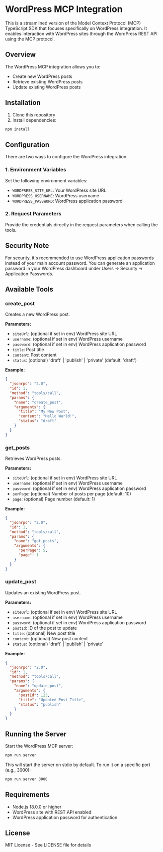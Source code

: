 # WordPress MCP Integration

This is a streamlined version of the Model Context Protocol (MCP) TypeScript SDK that focuses specifically on WordPress integration. It enables interaction with WordPress sites through the WordPress REST API using the MCP protocol.

## Overview

The WordPress MCP integration allows you to:

- Create new WordPress posts
- Retrieve existing WordPress posts
- Update existing WordPress posts

## Installation

1. Clone this repository
2. Install dependencies:

```bash
npm install
```

## Configuration

There are two ways to configure the WordPress integration:

### 1. Environment Variables

Set the following environment variables:

- `WORDPRESS_SITE_URL`: Your WordPress site URL
- `WORDPRESS_USERNAME`: WordPress username
- `WORDPRESS_PASSWORD`: WordPress application password

### 2. Request Parameters

Provide the credentials directly in the request parameters when calling the tools.

## Security Note

For security, it's recommended to use WordPress application passwords instead of your main account password. You can generate an application password in your WordPress dashboard under Users → Security → Application Passwords.

## Available Tools

### create_post

Creates a new WordPress post.

**Parameters:**
- `siteUrl`: (optional if set in env) WordPress site URL
- `username`: (optional if set in env) WordPress username
- `password`: (optional if set in env) WordPress application password
- `title`: Post title
- `content`: Post content
- `status`: (optional) 'draft' | 'publish' | 'private' (default: 'draft')

**Example:**

```json
{
  "jsonrpc": "2.0",
  "id": 1,
  "method": "tools/call",
  "params": {
    "name": "create_post",
    "arguments": {
      "title": "My New Post",
      "content": "Hello World!",
      "status": "draft"
    }
  }
}
```

### get_posts

Retrieves WordPress posts.

**Parameters:**
- `siteUrl`: (optional if set in env) WordPress site URL
- `username`: (optional if set in env) WordPress username
- `password`: (optional if set in env) WordPress application password
- `perPage`: (optional) Number of posts per page (default: 10)
- `page`: (optional) Page number (default: 1)

**Example:**

```json
{
  "jsonrpc": "2.0",
  "id": 1,
  "method": "tools/call",
  "params": {
    "name": "get_posts",
    "arguments": {
      "perPage": 5,
      "page": 1
    }
  }
}
```

### update_post

Updates an existing WordPress post.

**Parameters:**
- `siteUrl`: (optional if set in env) WordPress site URL
- `username`: (optional if set in env) WordPress username
- `password`: (optional if set in env) WordPress application password
- `postId`: ID of the post to update
- `title`: (optional) New post title
- `content`: (optional) New post content
- `status`: (optional) 'draft' | 'publish' | 'private'

**Example:**

```json
{
  "jsonrpc": "2.0",
  "id": 1,
  "method": "tools/call",
  "params": {
    "name": "update_post",
    "arguments": {
      "postId": 123,
      "title": "Updated Post Title",
      "status": "publish"
    }
  }
}
```

## Running the Server

Start the WordPress MCP server:

```bash
npm run server
```

This will start the server on stdio by default. To run it on a specific port (e.g., 3000):

```bash
npm run server 3000
```

## Requirements

- Node.js 18.0.0 or higher
- WordPress site with REST API enabled
- WordPress application password for authentication

## License

MIT License - See LICENSE file for details
